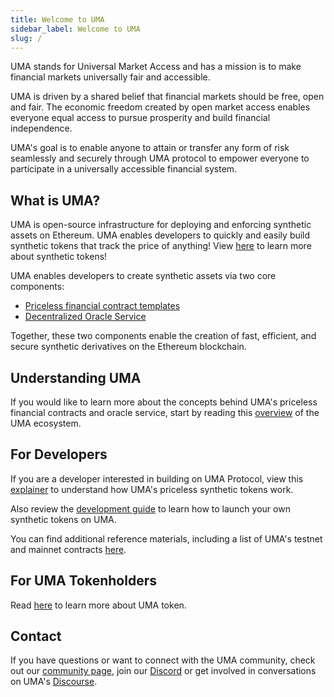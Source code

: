 ```yaml
---
title: Welcome to UMA
sidebar_label: Welcome to UMA
slug: /
---
```

UMA stands for Universal Market Access and has a mission is to make financial markets universally fair and accessible.

UMA is driven by a shared belief that financial markets should be free, open and fair. The economic freedom created by open market access enables everyone equal access to pursue prosperity and build financial independence.  

UMA's goal is to enable anyone to attain or transfer any form of risk seamlessly and securely through UMA protocol to empower everyone to participate in a universally accessible financial system.


## What is UMA?

UMA is open-source infrastructure for deploying and enforcing synthetic assets on Ethereum. UMA enables developers to quickly and easily build synthetic tokens that track the price of anything! View [here](synthetic-tokens/what-are-synthetic-assets.md) to learn more about synthetic tokens!

UMA enables developers to create synthetic assets via two core components:

- [Priceless financial contract templates](https://docs.umaproject.org/getting-started/synthetic-tokens)
- [Decentralized Oracle Service](https://docs.umaproject.org/getting-started/oracle)

Together, these two components enable the creation of fast, efficient, and secure synthetic derivatives on the Ethereum blockchain.

## Understanding UMA

If you would like to learn more about the concepts behind UMA's priceless financial contracts and oracle service, start by reading this [overview](getting-started/overview.md) of the UMA ecosystem.

## For Developers

If you are a developer interested in building on UMA Protocol, view this [explainer](synthetic-tokens/what-are-synthetic-assets.md) to understand how UMA's priceless synthetic tokens work. 

Also review the [development guide](build-walkthrough/build-process) to learn how to launch your own synthetic tokens on UMA. 

You can find additional reference materials, including a list of UMA's testnet and mainnet contracts [here](dev-ref/addresses.md).

## For UMA Tokenholders

Read [here](uma-tokenholders/uma-holders.md) to learn more about UMA token.  

## Contact 
If you have questions or want to connect with the UMA community, check out our [community page](community/community-overview), join our [Discord](https//discord.umaproject.org) or get involved in conversations on UMA's [Discourse](https://discourse.umaproject.org).
